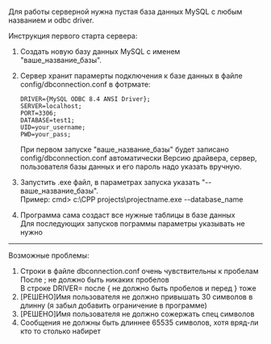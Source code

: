 Для работы серверной нужна пустая база данных MySQL с любым названием и odbc driver.

Инструкция первого старта сервера:
1. Создать новую базу данных MySQL с именем "ваше_название_базы".
2. Сервер хранит парамерты подключения к базе данных в файле config/dbconnection.conf
   в фотрмате:
    ```
    DRIVER={MySQL ODBC 8.4 ANSI Driver};
    SERVER=localhost;
    PORT=3306;
    DATABASE=test1;
    UID=your_username;
    PWD=your_pass;
    ```
   При первом запуске "ваше_название_базы" будет записано config/dbconnection.conf автоматически
   Версию драйвера, сервер, пользователя базы данных и его пароль надо указать вручную. 
   
3. Запустить .exe файл, в параметрах запуска указать "--ваше_название_базы".  
   Пример: cmd> c:\CPP projects\projectname.exe --database_name
4. Программа сама создаст все нужные таблицы в базе данных  
   Для последующих запусков пограммы параметры указывать не нужно

---------------------------------------------------------------------------------------------------  
Возможные проблемы:
1. Строки в файле dbconnection.conf очень чувствительны к пробелам  
   После ; не должно быть никаких пробелов  
   В строке DRIVER= после { не должно быть пробелов и перед } тоже
2. [РЕШЕНО]Имя пользователя не должно привышать 30 символов в длинну (я забыл добавить ограничение в программе)  
3. [РЕШЕНО]Имя пользователя не должно сожержать спец символов
4. Сообщения не должны быть длиннее 65535 символов, хотя вряд-ли кто то столько набирет

